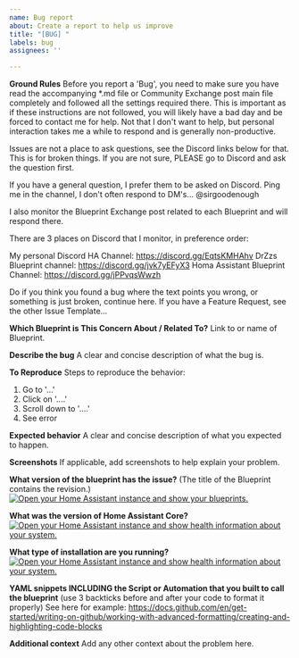 ```yaml
---
name: Bug report
about: Create a report to help us improve
title: "[BUG] "
labels: bug
assignees: ''

---
```


**Ground Rules**
Before you report a 'Bug', you need to make sure you have read the accompanying *.md file or Community Exchange post main file completely and followed all the settings required there.
This is important as if these instructions are not followed, you will likely have a bad day and be forced to contact me for help.  Not that I don't want to help, but personal interaction takes me a while to respond and is generally non-productive.

Issues are not a place to ask questions, see the Discord links below for that.  This is for broken things.  If you are not sure, PLEASE go to Discord and ask the question first.

If you have a general question, I prefer them to be asked on Discord.  Ping me in the channel, I don't often respond to DM's...   @sirgoodenough  

I also monitor the Blueprint Exchange post related to each Blueprint and will respond there.

There are 3 places on Discord that I monitor, in preference order:

My personal Discord HA Channel:  https://discord.gg/EqtsKMHAhv
DrZzs Blueprint channel:                 https://discord.gg/jvk7yEFyX3
Homa Assistant Blueprint Channel: https://discord.gg/jPPvqsWwzh

Do if you think you found a bug where the text points you wrong, or something is just broken, continue here.  If you have a Feature Request, see the other Issue Template...

**Which Blueprint is This Concern About / Related To?**
Link to or name of Blueprint.

**Describe the bug**
A clear and concise description of what the bug is.

**To Reproduce**
Steps to reproduce the behavior:
1. Go to '...'
2. Click on '....'
3. Scroll down to '....'
4. See error

**Expected behavior**
A clear and concise description of what you expected to happen.

**Screenshots**
If applicable, add screenshots to help explain your problem.

**What version of the blueprint has the issue?**
(The title of the Blueprint contains the revision.)
[![Open your Home Assistant instance and show your blueprints.](https://my.home-assistant.io/badges/blueprints.svg)](https://my.home-assistant.io/redirect/blueprints/)

**What was the version of Home Assistant Core?**
[![Open your Home Assistant instance and show health information about your system.](https://my.home-assistant.io/badges/system_health.svg)](https://my.home-assistant.io/redirect/system_health/)

**What type of installation are you running?**
[![Open your Home Assistant instance and show health information about your system.](https://my.home-assistant.io/badges/system_health.svg)](https://my.home-assistant.io/redirect/system_health/)

**YAML snippets INCLUDING the Script or Automation that you built to call the blueprint**
(use 3 backticks before and after your code to format it properly)
See here for example: https://docs.github.com/en/get-started/writing-on-github/working-with-advanced-formatting/creating-and-highlighting-code-blocks

**Additional context**
Add any other context about the problem here.

